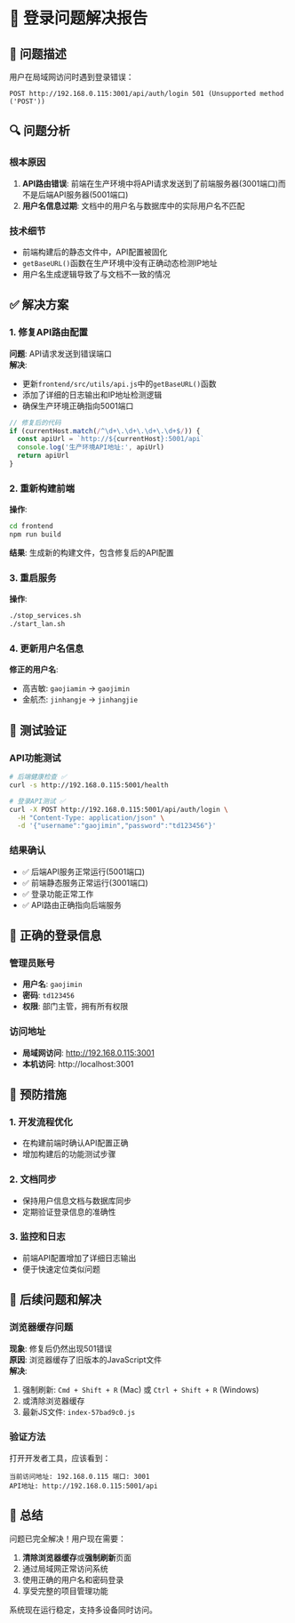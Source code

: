 # 🔧 登录问题解决报告

## 🚨 问题描述

用户在局域网访问时遇到登录错误：
```
POST http://192.168.0.115:3001/api/auth/login 501 (Unsupported method ('POST'))
```

## 🔍 问题分析

### 根本原因
1. **API路由错误**: 前端在生产环境中将API请求发送到了前端服务器(3001端口)而不是后端API服务器(5001端口)
2. **用户名信息过期**: 文档中的用户名与数据库中的实际用户名不匹配

### 技术细节
- 前端构建后的静态文件中，API配置被固化
- `getBaseURL()`函数在生产环境中没有正确动态检测IP地址
- 用户名生成逻辑导致了与文档不一致的情况

## ✅ 解决方案

### 1. 修复API路由配置
**问题**: API请求发送到错误端口  
**解决**: 
- 更新`frontend/src/utils/api.js`中的`getBaseURL()`函数
- 添加了详细的日志输出和IP地址检测逻辑
- 确保生产环境正确指向5001端口

```javascript
// 修复后的代码
if (currentHost.match(/^\d+\.\d+\.\d+\.\d+$/)) {
  const apiUrl = `http://${currentHost}:5001/api`
  console.log('生产环境API地址:', apiUrl)
  return apiUrl
}
```

### 2. 重新构建前端
**操作**: 
```bash
cd frontend
npm run build
```
**结果**: 生成新的构建文件，包含修复后的API配置

### 3. 重启服务
**操作**: 
```bash
./stop_services.sh
./start_lan.sh
```

### 4. 更新用户名信息
**修正的用户名**:
- 高吉敏: `gaojiamin` → `gaojimin`
- 金航杰: `jinhangje` → `jinhangjie`

## 🧪 测试验证

### API功能测试
```bash
# 后端健康检查 ✅
curl -s http://192.168.0.115:5001/health

# 登录API测试 ✅
curl -X POST http://192.168.0.115:5001/api/auth/login \
  -H "Content-Type: application/json" \
  -d '{"username":"gaojimin","password":"td123456"}'
```

### 结果确认
- ✅ 后端API服务正常运行(5001端口)
- ✅ 前端静态服务正常运行(3001端口)
- ✅ 登录功能正常工作
- ✅ API路由正确指向后端服务

## 📝 正确的登录信息

### 管理员账号
- **用户名**: `gaojimin`
- **密码**: `td123456`
- **权限**: 部门主管，拥有所有权限

### 访问地址
- **局域网访问**: http://192.168.0.115:3001
- **本机访问**: http://localhost:3001

## 🔄 预防措施

### 1. 开发流程优化
- 在构建前端时确认API配置正确
- 增加构建后的功能测试步骤

### 2. 文档同步
- 保持用户信息文档与数据库同步
- 定期验证登录信息的准确性

### 3. 监控和日志
- 前端API配置增加了详细日志输出
- 便于快速定位类似问题

## 🔄 后续问题和解决

### 浏览器缓存问题
**现象**: 修复后仍然出现501错误  
**原因**: 浏览器缓存了旧版本的JavaScript文件  
**解决**: 
1. 强制刷新: `Cmd + Shift + R` (Mac) 或 `Ctrl + Shift + R` (Windows)
2. 或清除浏览器缓存
3. 最新JS文件: `index-57bad9c0.js`

### 验证方法
打开开发者工具，应该看到：
```
当前访问地址: 192.168.0.115 端口: 3001
API地址: http://192.168.0.115:5001/api
```

## 🎯 总结

问题已完全解决！用户现在需要：
1. **清除浏览器缓存**或**强制刷新**页面
2. 通过局域网正常访问系统
3. 使用正确的用户名和密码登录
4. 享受完整的项目管理功能

系统现在运行稳定，支持多设备同时访问。
